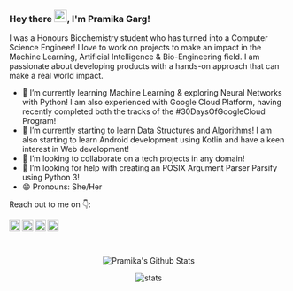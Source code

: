 ### Hey there <img src="https://raw.githubusercontent.com/micepram/micepram/master/Hi.gif" width="23px">, I'm Pramika Garg!

I was a Honours Biochemistry student who has turned into a Computer Science Engineer! I love to work on projects to make an impact in the Machine Learning, Artificial Intelligence & Bio-Engineering field. I am passionate about developing products with a hands-on approach that can make a real world impact.
- 🔭 I’m currently learning Machine Learning & exploring Neural Networks with Python! I am also experienced with Google Cloud Platform, having recently completed both the tracks of the #30DaysOfGoogleCloud Program!
- 🌱 I’m currently starting to learn Data Structures and Algorithms! I am also starting to learn Android development using Kotlin and have a keen interest in Web development!
- 👯 I’m looking to collaborate on a tech projects in any domain!
- 🤔 I’m looking for help with creating an POSIX Argument Parser Parsify using Python 3!
- 😄 Pronouns: She/Her 

 Reach out to me on :point_down::
<br>
<!--[![Linkedin Badge](https://img.shields.io/badge/-Linkedin-4169E1?style=flat-square&logo=Linkedin&logoColor=white&&link=https://www.linkedin.com/in/micepram/)](https://www.linkedin.com/in/micepram/)
[![Gmail Badge](https://img.shields.io/badge/-Gmail-c14438?style=flat-square&logo=Gmail&logoColor=white&link=mailto:micepram@gmail.com)](mailto:micepram@gmail.com)
[![Instagram Badge](https://img.shields.io/badge/-Instagram-c039a6?style=flat-square&logo=Instagram&logoColor=white&link=https://www.instagram.com/m_i_k_a_29/)](https://www.instagram.com/m_i_k_a_29/) -->
  <a href="https://in.linkedin.com/in/micepram">
    <img align="left" alt="Pramika Garg | Linkedin" width="20px" src="https://raw.githubusercontent.com/micepram/micepram/main/Linkedin.svg" />
  </a>
  <a href="https://twitter.com/Pramikag">
    <img align="left" alt="Pramika Garg | Twitter" width="20px" src="https://raw.githubusercontent.com/micepram/micepram/main/Twitter.svg" />
  </a>
  <a href="https://www.instagram.com/m_i_k_a_29/">
    <img align="left" alt="Pramika Garg | Instagram" width="20px" src="https://raw.githubusercontent.com/micepram/micepram/main/Instagram.svg" />
  </a>
  <a href="mailto:micepram@gmail.com">
    <img align="left" alt="Pramika Garg | Gmail" width="20px" src="https://raw.githubusercontent.com/micepram/micepram/main/Gmail.svg" />
  </a>
<br><br><br>
 
<p align="center"> <img src="https://komarev.com/ghpvc/?username=micepram&style=flat-square" alt="Pramika's Github Stats" /> </p>
<p align="center"> <img src="https://github-readme-stats.vercel.app/api?username=micepram&theme=great-gatsby&show_icons=true" alt="stats"/><br></p>


